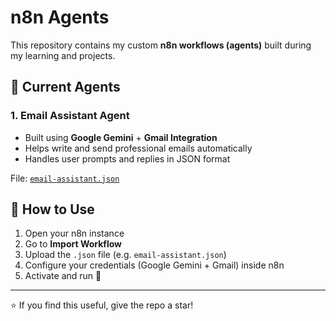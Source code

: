 # n8n Agents

This repository contains my custom **n8n workflows (agents)** built during my learning and projects.

## 📌 Current Agents

### 1. Email Assistant Agent
- Built using **Google Gemini** + **Gmail Integration**
- Helps write and send professional emails automatically
- Handles user prompts and replies in JSON format

File: [`email-assistant.json`](./email-assistant.json)

## 🚀 How to Use
1. Open your n8n instance
2. Go to **Import Workflow**
3. Upload the `.json` file (e.g. `email-assistant.json`)
4. Configure your credentials (Google Gemini + Gmail) inside n8n
5. Activate and run 🚀

---

⭐ If you find this useful, give the repo a star!
